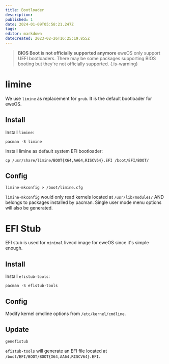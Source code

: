 ```yaml
---
title: Bootloader
description: 
published: 1
date: 2024-01-09T05:58:21.247Z
tags: 
editor: markdown
dateCreated: 2023-02-26T16:25:19.855Z
---
```


> **BIOS Boot is not officially supported anymore**
> eweOS only support UEFI bootloaders. There may be some packages supporting BIOS booting but they're not officially supported.
{.is-warning}


# limine

We use `limine` as replacement for `grub`. It is the default bootloader for eweOS.

## Install

Install `limine`:

```
pacman -S limine
```

Install limine as default system EFI bootloader:

```
cp /usr/share/limine/BOOT{X64,AA64,RISCV64}.EFI /boot/EFI/BOOT/
```

## Config

```
limine-mkconfig > /boot/limine.cfg
```

`limine-mkconfig` would only read kernels located at `/usr/lib/modules/` AND belongs to packages installed by pacman. Single user mode menu options will also be generated.

# EFI Stub

EFI stub is used for `minimal` livecd image for eweOS since it's simple enough.

## Install

Install `efistub-tools`:

```
pacman -S efistub-tools
```

## Config

Modify kernel cmdline options from `/etc/kernel/cmdline`.

## Update

```
genefistub
```

`efistub-tools` will generate an EFI file located at `/boot/EFI/BOOT/BOOT{X64,AA64,RISCV64}.EFI`.